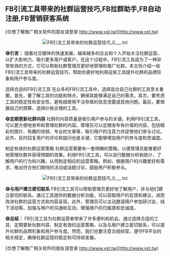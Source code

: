 ## **FB引流工具带来的社群运营技巧,FB拉群助手,FB自动注册,FB营销获客系统**

[😍想了解推广相关软件的朋友请登录 http://www.vst.tw](http://www.vst.tw)

 <center><img src="https://vst.tw/MP4/tuiguang/png/1.png" alt="FB引流工具带来的社群运营技巧_0___.txt"></center>

**😄引言：**
随着社交媒体的快速发展，越来越多的企业和个人开始关注社群运营，以扩大影响力、吸引更多用户或客户。在这个过程中，FB引流工具成为了一种非常有效的方式，它可以帮助社群管理员更好地管理和推广社群。本文将介绍一些FB引流工具带来的社群运营技巧，帮助你更好地利用这些工具提升社群的品牌形象和用户参与度。

选择合适的FB引流工具
在众多的FB引流工具中，选择适合自己社群的工具至关重要。首先，要了解工具的功能和特点，确保其能够满足自己的需求。其次，要考虑工具的稳定性和安全性，避免因使用不当导致的信息泄露或其他问题。最后，要根据自己的预算，选择价格合理的工具。

**😄定期更新社群内容**
社群的内容质量是吸引用户参与的关键。利用FB引流工具，可以更方便地发布和管理社群的内容。管理员可以定期发布有价值的内容，包括精彩的图片、有趣的视频、专业的文章等，吸引用户的注意力并促使他们参与讨论。此外，及时回复用户的评论和提问也是关键，它能够增加用户的参与度和忠诚度。

制定有效的社群运营策略
社群运营需要有一套明确的策略，以便管理员能够更好地管理社群并获得预期的效果。利用FB引流工具，可以进行数据分析和统计，了解用户的行为和兴趣，从而制定相应的运营策略。例如，根据用户的兴趣爱好和需求，推出符合他们期待的活动或话题讨论，鼓励用户积极参与。

 <center><img src="https://vst.tw/MP4/tuiguang/png/3.png" alt="FB引流工具带来的社群运营技巧_0___.txt"></center>

**😄与用户建立密切联系**
FB引流工具可以帮助管理员更好地了解用户，并与他们建立密切的联系。通过工具提供的数据分析功能，可以获取用户的反馈和建议，进而改进社群的运营方式和内容呈现。此外，管理员可以主动邀请用户参加研讨会、线下活动等，加强与用户的沟通和互动，增强用户的归属感和忠诚度。

**😄总结：**
FB引流工具为社群运营者带来了许多便利和机会。通过选择合适的工具、定期更新社群内容、制定有效的运营策略，以及与用户建立密切联系，可以提升社群的品牌形象和用户参与度。然而，我们也要注意合规经营，遵守FB平台的相关规定，确保社群运营的稳定和可持续发展。

[😍想了解推广相关软件的朋友请登录 http://www.vst.tw](http://www.vst.tw)




